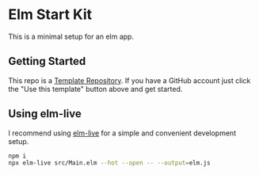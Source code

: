 # Elm Start Kit

This is a minimal setup for an elm app.

## Getting Started

This repo is a [Template Repository](https://help.github.com/en/articles/creating-a-repository-from-a-template). If you have a GitHub account just click the "Use this template" button above and get started.

## Using elm-live

I recommend using [elm-live](https://www.elm-live.com/) for a simple and convenient development setup.

```bash
npm i
npx elm-live src/Main.elm --hot --open -- --output=elm.js
```
